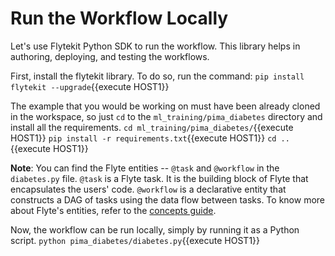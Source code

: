 # Run the Workflow Locally

Let's use Flytekit Python SDK to run the workflow. This library helps in authoring, deploying, and testing the workflows.

First, install the flytekit library. To do so, run the command:
`pip install flytekit --upgrade`{{execute HOST1}}

The example that you would be working on must have been already cloned in the workspace, so just `cd` to the `ml_training/pima_diabetes` directory and install all the requirements.
`cd ml_training/pima_diabetes/`{{execute HOST1}}
`pip install -r requirements.txt`{{execute HOST1}}
`cd ..`{{execute HOST1}}

**Note**: You can find the Flyte entities -- `@task` and `@workflow` in the `diabetes.py` file. `@task` is a Flyte task. It is the building block of Flyte that encapsulates the users' code. `@workflow` is a declarative entity that constructs a DAG of tasks using the data flow between tasks. To know more about Flyte's entities, refer to the [concepts guide](https://docs.flyte.org/en/latest/concepts/basics.html).

Now, the workflow can be run locally, simply by running it as a Python script.
`python pima_diabetes/diabetes.py`{{execute HOST1}}
